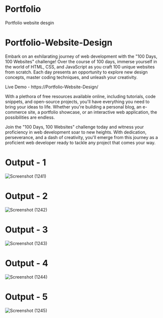 # Portfolio
Portfolio website desgin
# Portfolio-Website-Design
Embark on an exhilarating journey of web development with the "100 Days, 100 Websites" challenge! Over the course of 100 days, immerse yourself in the world of HTML, CSS, and JavaScript as you craft 100 unique websites from scratch. Each day presents an opportunity to explore new design concepts, master coding techniques, and unleash your creativity.

Live Demo - https://Portfolio-Website-Design/
 

With a plethora of free resources available online, including tutorials, code snippets, and open-source projects, you'll have everything you need to bring your ideas to life. Whether you're building a personal blog, an e-commerce site, a portfolio showcase, or an interactive web application, the possibilities are endless.

Join the "100 Days, 100 Websites" challenge today and witness your proficiency in web development soar to new heights. With dedication, perseverance, and a dash of creativity, you'll emerge from this journey as a proficient web developer ready to tackle any project that comes your way.

# Output - 1

![Screenshot (1241)](https://github.com/user-attachments/assets/01b370e2-6ed3-4a40-9563-7f2afbc66ddf)

# Output - 2

![Screenshot (1242)](https://github.com/user-attachments/assets/bcf14e16-e6f4-4908-b67a-185fa8bd8103)

# Output - 3

![Screenshot (1243)](https://github.com/user-attachments/assets/8d1e3279-691d-499a-b7e3-3b049ff7f611)

# Output - 4

![Screenshot (1244)](https://github.com/user-attachments/assets/eef641eb-a55f-4915-8c32-79a061b3591d)

# Output - 5

![Screenshot (1245)](https://github.com/user-attachments/assets/d1800a9f-bead-43bb-88db-ddd99663f95b)

